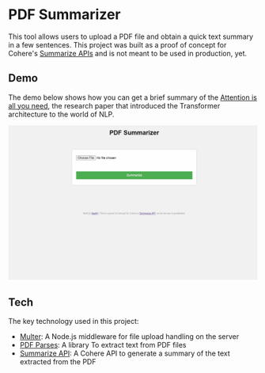 # PDF Summarizer

This tool allows users to upload a PDF file and obtain a quick text summary in a few sentences. This project was built as a proof of concept for Cohere's [Summarize APIs](https://docs.cohere.com/reference/summarize-2) and is not meant to be used in production, yet. 

## Demo
The demo below shows how you can get a brief summary of the [Attention is all you need](https://arxiv.org/abs/1706.03762), the research paper that introduced the Transformer architecture to the world of NLP.

![Demo of PDF Summarizer](PDFSummarizer.gif)

## Tech
The key technology used in this project:
- [Multer](https://www.npmjs.com/package/multer): A Node.js middleware for file upload handling on the server
- [PDF Parses](https://www.npmjs.com/package/pdf-parse): A library To extract text from PDF files
- [Summarize API](https://docs.cohere.com/reference/summarize-2): A Cohere API to generate a summary of the text extracted from the PDF



